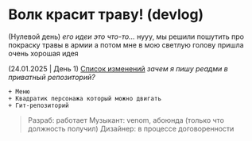 # Волк красит траву! (devlog)

(Нулевой день)
*его идеи это что-то...*
нууу, мы решили пошутить про покраску травы в армии а потом мне в мою светлую голову пришла очень хорошая идея

(24.01.2025 | День 1) [Список изменений](https://github.com/dttric/electronica2/commit/02c461772cb0b2089a05f5937b23c58b0b71a508)
*зачем я пишу реадми в приватный репозиторий?*

```
+ Меню
+ Квадратик персонажа который можно двигать
+ Гит-репозиторий
```

> Разраб: работает
> Музыкант: venom, абоюнда (только что должность получил)
> Дизайнер: в процессе договоренности
